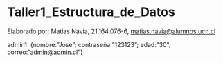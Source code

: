 # Taller1_Estructura_de_Datos
Elaborado por:
Matias Navia, 21.164.076-6, matias.navia@alumnos.ucn.cl

admin1: {nombre:”Jose”; contraseña:”123123”; edad:”30”; correo:”admin@admin.cl”}
